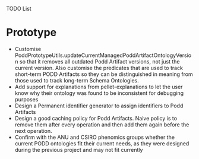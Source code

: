 TODO List

# Prototype

* Customise PoddPrototypeUtils.updateCurrentManagedPoddArtifactOntologyVersion so that it removes all outdated Podd Artifact versions, not just the current version. Also customise the predicates that are used to track short-term PODD Artifacts so they can be distinguished in meaning from those used to track long-term Schema Ontologies.
* Add support for explanations from pellet-explanations to let the user know why their ontology was found to be inconsistent for debugging purposes
* Design a Permanent identifier generator to assign identifiers to Podd Artifacts
* Design a good caching policy for Podd Artifacts. Naive policy is to remove them after every operation and then add them again before the next operation.
* Confirm with the ANU and CSIRO phenomics groups whether the current PODD ontologies fit their current needs, as they were designed during the previous project and may not fit currently



